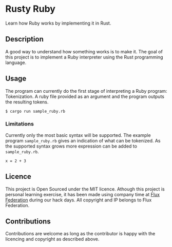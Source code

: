 # Rusty Ruby
Learn how Ruby works by implementing it in Rust.

## Description
A good way to understand how something works is to make it. The goal of this project is to implement a Ruby interpreter using the Rust programming language.

## Usage
The program can currently do the first stage of interpreting a Ruby program: Tokenization. A ruby file provided as an argument and the program outputs the resulting tokens.
```
$ cargo run sample_ruby.rb
```

### Limitations
Currently only the most basic syntax will be supported. The example program `sample_ruby.rb` gives an indication of what can be tokenized. As the supported syntax grows more expression can be added to `sample_ruby.rb`.
```
x = 2 + 3
```

## Licence
This project is Open Sourced under the MIT licence. Athough this project is personal learning exercise, it has been made using company time at [Flux Federation](http://fluxfederation.com/) during our hack days. All copyright and IP belongs to Flux Federation.

## Contributions
Contributions are welcome as long as the contributor is happy with the licencing and copyright as described above.
